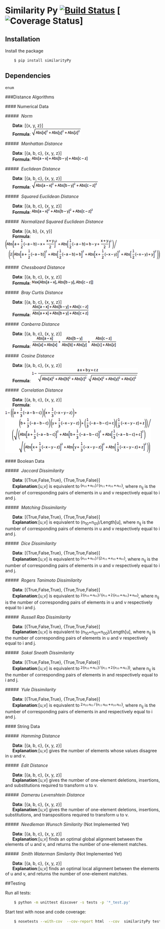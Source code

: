 Similarity Py [![Build Status](https://travis-ci.org/cenkbircanoglu/similarityPy.svg?branch=master)](https://travis-ci.org/cenkbircanoglu/similarityPy)  [![Coverage Status](https://coveralls.io/repos/cenkbircanoglu/similarityPy/badge.svg?branch=master)]
===================


## Installation
Install the package

```bash
    $ pip install similarityPy
```

## Dependencies
    
    enum

###Distance Algorithms

####&nbsp;Numerical Data


#####&nbsp;&nbsp;<em>Norm</em>

  &nbsp;&nbsp;&nbsp;&nbsp;&nbsp;&nbsp;**Data**:   [{x, y, z}] <br/>
  &nbsp;&nbsp;&nbsp;&nbsp;&nbsp;&nbsp;**Formula**:  ![alt tag](https://raw.githubusercontent.com/cenkbircanoglu/clustering/master/images/norm.gif)

#####&nbsp;&nbsp;<em>Manhattan Distance</em>

  &nbsp;&nbsp;&nbsp;&nbsp;&nbsp;&nbsp;**Data**:   [{a, b, c}, {x, y, z}] <br/>
  &nbsp;&nbsp;&nbsp;&nbsp;&nbsp;&nbsp;**Formula**:  ![alt tag](https://raw.githubusercontent.com/cenkbircanoglu/clustering/master/images/manhattan_distance.gif)


#####&nbsp;&nbsp;<em>Euclidean Distance</em>

  &nbsp;&nbsp;&nbsp;&nbsp;&nbsp;&nbsp;**Data**:   [{a, b, c}, {x, y, z}] <br/>
  &nbsp;&nbsp;&nbsp;&nbsp;&nbsp;&nbsp;**Formula**:  ![alt tag](https://raw.githubusercontent.com/cenkbircanoglu/clustering/master/images/euclidean_distance.gif)

#####&nbsp;&nbsp;<em>Squared Euclidean Distance</em>

  &nbsp;&nbsp;&nbsp;&nbsp;&nbsp;&nbsp;**Data**:   [{a, b, c}, {x, y, z}] <br/>
  &nbsp;&nbsp;&nbsp;&nbsp;&nbsp;&nbsp;**Formula**:  ![alt tag](https://raw.githubusercontent.com/cenkbircanoglu/clustering/master/images/squared_euclidean_distance.gif)

#####&nbsp;&nbsp;<em>Normalized Squared Euclidean Distance</em>

  &nbsp;&nbsp;&nbsp;&nbsp;&nbsp;&nbsp;**Data**:   [{a, b}, {x, y}] <br/>
  &nbsp;&nbsp;&nbsp;&nbsp;&nbsp;&nbsp;**Formula**:  ![alt tag](https://raw.githubusercontent.com/cenkbircanoglu/clustering/master/images/normalized_squared_euclidean_distance.gif)

#####&nbsp;&nbsp;<em>Chessboard Distance</em>

  &nbsp;&nbsp;&nbsp;&nbsp;&nbsp;&nbsp;**Data**:   [{a, b, c}, {x, y, z}] <br/>
  &nbsp;&nbsp;&nbsp;&nbsp;&nbsp;&nbsp;**Formula**:  ![alt tag](https://raw.githubusercontent.com/cenkbircanoglu/clustering/master/images/chessboard_distance.gif)

#####&nbsp;&nbsp;<em>Bray Curtis Distance</em>

  &nbsp;&nbsp;&nbsp;&nbsp;&nbsp;&nbsp;**Data**:   [{a, b, c}, {x, y, z}] <br/>
  &nbsp;&nbsp;&nbsp;&nbsp;&nbsp;&nbsp;**Formula**:  ![alt tag](https://raw.githubusercontent.com/cenkbircanoglu/clustering/master/images/bray_curtis_distance.gif)

#####&nbsp;&nbsp;<em>Canberra Distance</em>

  &nbsp;&nbsp;&nbsp;&nbsp;&nbsp;&nbsp;**Data**:   [{a, b, c}, {x, y, z}] <br/>
  &nbsp;&nbsp;&nbsp;&nbsp;&nbsp;&nbsp;**Formula**:  ![alt tag](https://raw.githubusercontent.com/cenkbircanoglu/clustering/master/images/canberra_distance.gif)

#####&nbsp;&nbsp;<em>Cosine Distance</em>

  &nbsp;&nbsp;&nbsp;&nbsp;&nbsp;&nbsp;**Data**:   [{a, b, c}, {x, y, z}] <br/>
  &nbsp;&nbsp;&nbsp;&nbsp;&nbsp;&nbsp;**Formula**:  ![alt tag](https://raw.githubusercontent.com/cenkbircanoglu/clustering/master/images/cosine_distance.gif)

#####&nbsp;&nbsp;<em>Correlation Distance</em>

  &nbsp;&nbsp;&nbsp;&nbsp;&nbsp;&nbsp;**Data**:   [{a, b, c}, {x, y, z}] <br/>
  &nbsp;&nbsp;&nbsp;&nbsp;&nbsp;&nbsp;**Formula**:  ![alt tag](https://raw.githubusercontent.com/cenkbircanoglu/clustering/master/images/correlation_distance.gif)


####&nbsp;Boolean Data


#####&nbsp;&nbsp;<em>Jaccard Dissimilarity</em>

  &nbsp;&nbsp;&nbsp;&nbsp;&nbsp;&nbsp;**Data**:   [{True,False,True}, {True,True,False}] <br/>
  &nbsp;&nbsp;&nbsp;&nbsp;&nbsp;&nbsp;**Explanation**:[u,v] is equivalent to  ![alt tag](https://raw.githubusercontent.com/cenkbircanoglu/clustering/master/images/jaccard_dissimilarity.png), where n<sub>ij</sub> is the number of corresponding pairs of elements in u and v respectively equal to i and j.

#####&nbsp;&nbsp;<em>Matching Dissimilarity</em>

  &nbsp;&nbsp;&nbsp;&nbsp;&nbsp;&nbsp;**Data**:   [{True,False,True}, {True,True,False}] <br/>
  &nbsp;&nbsp;&nbsp;&nbsp;&nbsp;&nbsp;**Explanation**:[u,v]  is equivalent to (n<sub>10</sub>+n<sub>01</sub>)/Length[u], where n<sub>ij</sub> is the number of corresponding pairs of elements in u and v respectively equal to i and j.

#####&nbsp;&nbsp;<em>Dice Dissimilarity</em>

  &nbsp;&nbsp;&nbsp;&nbsp;&nbsp;&nbsp;**Data**:   [{True,False,True}, {True,True,False}] <br/>
  &nbsp;&nbsp;&nbsp;&nbsp;&nbsp;&nbsp;**Explanation**:[u,v] is equivalent to  ![alt tag](https://raw.githubusercontent.com/cenkbircanoglu/clustering/master/images/dice_dissimilarity.png), where n<sub>ij</sub> is the number of corresponding pairs of elements in u and v respectively equal to i and j.

#####&nbsp;&nbsp;<em>Rogers Tanimoto Dissimilarity</em>

  &nbsp;&nbsp;&nbsp;&nbsp;&nbsp;&nbsp;**Data**:   [{True,False,True}, {True,True,False}] <br/>
  &nbsp;&nbsp;&nbsp;&nbsp;&nbsp;&nbsp;**Explanation**:[u,v] is equivalent to  ![alt tag](https://raw.githubusercontent.com/cenkbircanoglu/clustering/master/images/rogers_tanimoto_dissimilarity.png), where n<sub>ij</sub> is the number of corresponding pairs of elements in u and v respectively equal to i and j.

#####&nbsp;&nbsp;<em>Russell Rao Dissimilarity</em>

  &nbsp;&nbsp;&nbsp;&nbsp;&nbsp;&nbsp;**Data**:   [{True,False,True}, {True,True,False}] <br/>
  &nbsp;&nbsp;&nbsp;&nbsp;&nbsp;&nbsp;**Explanation**:[u,v] is equivalent to (n<sub>10</sub>+n<sub>01</sub>+n<sub>00</sub>)/Length[u], where n<sub>ij</sub> is the number of corresponding pairs of elements in u and v respectively equal to i and j.

#####&nbsp;&nbsp;<em>Sokal Sneath Dissimilarity</em>

  &nbsp;&nbsp;&nbsp;&nbsp;&nbsp;&nbsp;**Data**:   [{True,False,True}, {True,True,False}] <br/>
  &nbsp;&nbsp;&nbsp;&nbsp;&nbsp;&nbsp;**Explanation**:[u,v] is equivalent to  ![alt tag](https://raw.githubusercontent.com/cenkbircanoglu/clustering/master/images/sokal_sneath_dissimilarity.png), where n<sub>ij</sub> is the number of corresponding pairs of elements in  and  respectively equal to i and j.

#####&nbsp;&nbsp;<em>Yule Dissimilarity</em>

  &nbsp;&nbsp;&nbsp;&nbsp;&nbsp;&nbsp;**Data**:   [{True,False,True}, {True,True,False}] <br/>
  &nbsp;&nbsp;&nbsp;&nbsp;&nbsp;&nbsp;**Explanation**:[u,v] is equivalent to  ![alt tag](https://raw.githubusercontent.com/cenkbircanoglu/clustering/master/images/yule_dissimilarity.png), where n<sub>ij</sub> is the number of corresponding pairs of elements in  and  respectively equal to i and j.

####&nbsp;String Data


#####&nbsp;&nbsp;<em>Hamming Distance</em>

  &nbsp;&nbsp;&nbsp;&nbsp;&nbsp;&nbsp;**Data**:   [{a, b, c}, {x, y, z}] <br/>
  &nbsp;&nbsp;&nbsp;&nbsp;&nbsp;&nbsp;**Explanation**:[u,v] gives the number of elements whose values disagree in u and v.

#####&nbsp;&nbsp;<em>Edit Distance</em>

  &nbsp;&nbsp;&nbsp;&nbsp;&nbsp;&nbsp;**Data**:   [{a, b, c}, {x, y, z}] <br/>
  &nbsp;&nbsp;&nbsp;&nbsp;&nbsp;&nbsp;**Explanation**:[u,v] gives the number of one-element deletions, insertions, and substitutions required to transform u to v.

#####&nbsp;&nbsp;<em>Damerau Levenshtein Distance</em>

  &nbsp;&nbsp;&nbsp;&nbsp;&nbsp;&nbsp;**Data**:   [{a, b, c}, {x, y, z}] <br/>
  &nbsp;&nbsp;&nbsp;&nbsp;&nbsp;&nbsp;**Explanation**:[u,v] gives the number of one-element deletions, insertions, substitutions, and transpositions required to transform u to v.

#####&nbsp;&nbsp;<em>Needleman Wunsch Similarity</em> (Not Implemented Yet)

  &nbsp;&nbsp;&nbsp;&nbsp;&nbsp;&nbsp;**Data**:   [{a, b, c}, {x, y, z}] <br/>
  &nbsp;&nbsp;&nbsp;&nbsp;&nbsp;&nbsp;**Explanation**:[u,v] finds an optimal global alignment between the elements of u and v, and returns the number of one-element matches.

#####&nbsp;&nbsp;<em>Smith Waterman Similarity</em> (Not Implemented Yet)

  &nbsp;&nbsp;&nbsp;&nbsp;&nbsp;&nbsp;**Data**:   [{a, b, c}, {x, y, z}] <br/>
  &nbsp;&nbsp;&nbsp;&nbsp;&nbsp;&nbsp;**Explanation**:[u,v] finds an optimal local alignment between the elements of u and v, and returns the number of one-element matches.


##Testing


Run all tests:
```bash
    $ python -m unittest discover -s tests -p '*_test.py'
```

Start test with nose and code coverage:
```bash
    $ nosetests --with-cov  --cov-report html  --cov  similarityPy tests/
```


